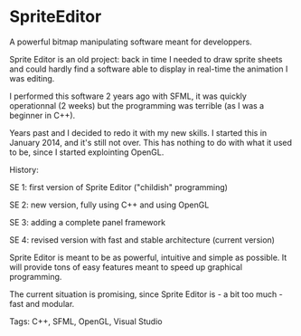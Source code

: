 # SpriteEditor
A powerful bitmap manipulating software meant for developpers.

Sprite Editor is an old project: back in time I needed to draw 
sprite sheets and could hardly find a software able to display
in real-time the animation I was editing.

I performed this software 2 years ago with SFML, it was quickly 
operationnal (2 weeks) but the programming was terrible (as I was
a beginner in C++).

Years past and I decided to redo it with my new skills.
I started this in January 2014, and it's still not over.
This has nothing to do with what it used to be, since I started
explointing OpenGL.

History:

SE 1: first version of Sprite Editor ("childish" programming)

SE 2: new version, fully using C++ and using OpenGL

SE 3: adding a complete panel framework

SE 4: revised version with fast and stable architecture (current version)

Sprite Editor is meant to be as powerful, intuitive and simple as possible.
It will provide tons of easy features meant to speed up graphical programming.

The current situation is promising, since Sprite Editor is - a bit too much - fast and modular.

Tags:
C++, SFML, OpenGL, Visual Studio
